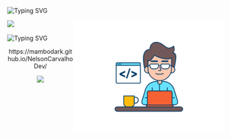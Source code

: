 ![Typing SVG](https://readme-typing-svg.herokuapp.com/?color=2bfc2e&size=30&center=true&width=1000&lines=Welcome+;Thanks+for+visit+my+profile!;)

<img align = "right" src = "./folder/web-developer.svg" width="350px">
<img src="https://github-readme-stats.vercel.app/api/top-langs/?username=NelsonCarvalhoDev&theme=omni"/>

![Typing SVG](https://readme-typing-svg.herokuapp.com/?color=2bfc2e&size=20&center=true&vCenter=true&width=1000&lines=Follow+me!+;Social+medias:;)
<p align="center">https://mambodark.github.io/NelsonCarvalhoDev/</p>
<p align="center"><img src = "https://komarev.com/ghpvc/?username=NelsonCarvalhoDev"/></p>
